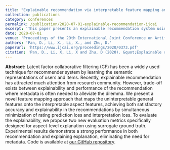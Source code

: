 ```yaml
---
title: "Explainable recommendation via interpretable feature mapping and evaluating explainability"
collection: publications
category: conferences
permalink: /publication/2020-07-01-explainable-recommendation-ijcai
excerpt: 'This paper presents an explainable recommendation system using interpretable feature mapping.'
date: 2020-07-01
venue: 'Proceedings of the 29th International Joint Conference on Artificial Intelligence (IJCAI-20)'
authors: 'Pan, D., Li, X., Li, X., and Zhu, D.'
paperurl: 'https://www.ijcai.org/proceedings/2020/0373.pdf'
citation: 'Pan, D., Li, X, Li, X and Zhu, D (2020). &quot;Explainable recommendation via interpretable feature mapping and evaluating explainability.&quot; <i>The proceedings of 29th International Joint Conference on ARTIFICIAL Intelligence (IJCAI-20)</i>, Yokohama, Japan.'
---
```


**Abstract:**
Latent factor collaborative filtering (CF) has been a widely used technique for recommender system by learning the semantic representations of users and items. Recently, explainable recommendation has attracted much attention from research community. However, trade-off exists between explainability and performance of the recommendation where metadata is often needed to alleviate the dilemma. We present a novel feature mapping approach that maps the uninterpretable general features onto the interpretable aspect features, achieving both satisfactory accuracy and explainability in the recommendations by simultaneous minimization of rating prediction loss and interpretation loss. To evaluate the explainability, we propose two new evaluation metrics specifically designed for aspect-level explanation using surrogate ground truth. Experimental results demonstrate a strong performance in both recommendation and explaining explanation, eliminating the need for metadata. Code is available at [our GitHub repository](https://github.com/pd90506/AMCF).

